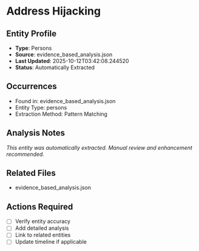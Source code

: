 # Address Hijacking

## Entity Profile
- **Type**: Persons
- **Source**: evidence_based_analysis.json
- **Last Updated**: 2025-10-12T03:42:08.244520
- **Status**: Automatically Extracted

## Occurrences
- Found in: evidence_based_analysis.json
- Entity Type: persons
- Extraction Method: Pattern Matching

## Analysis Notes
*This entity was automatically extracted. Manual review and enhancement recommended.*

## Related Files
- evidence_based_analysis.json

## Actions Required
- [ ] Verify entity accuracy
- [ ] Add detailed analysis
- [ ] Link to related entities
- [ ] Update timeline if applicable
